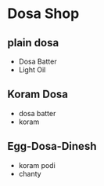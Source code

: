 # Dosa Shop
## plain dosa

* Dosa Batter
* Light Oil

## Koram Dosa
* dosa batter
* koram
## Egg-Dosa-Dinesh
* koram podi
* chanty

